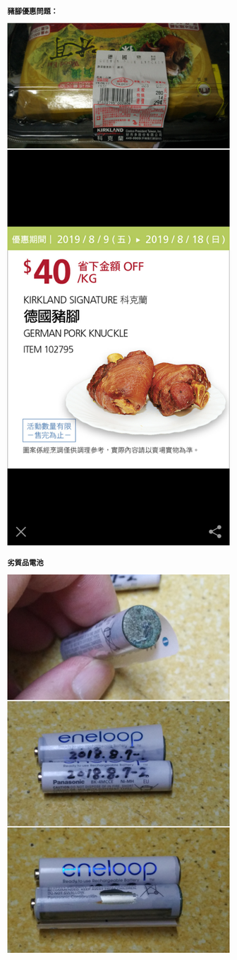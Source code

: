 ### 豬腳優惠問題：
![](https://raw.githubusercontent.com/tsungjung411/tmp/master/costco/IMG_20190816_192043.jpg)
![](https://raw.githubusercontent.com/tsungjung411/tmp/master/costco/Screenshot_2019-08-11-15-34-17-453_tw.com.costco.png)

### 劣質品電池
![](https://raw.githubusercontent.com/tsungjung411/tmp/master/costco/IMG_20190526_233514.jpg)
<br>![](https://raw.githubusercontent.com/tsungjung411/tmp/master/costco/IMG_20190526_233430.jpg)
<br>![](https://raw.githubusercontent.com/tsungjung411/tmp/master/costco/IMG_20190526_233454.jpg)

